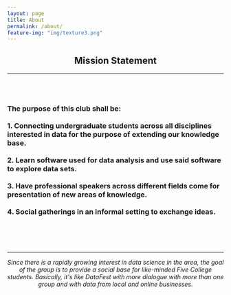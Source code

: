 ```yaml
---
layout: page
title: About
permalink: /about/
feature-img: "img/texture3.png"
---
```



<center><h2>
Mission Statement
</h2></center>

---

<br>
<br>
<h3>
The purpose of this club shall be:
<br>
<br>
1. Connecting undergraduate students across all disciplines interested in data for the purpose of extending our knowledge base.
<br>
<br>
2. Learn software used for data analysis and use said software to explore data sets.
<br>
<br>
3. Have professional speakers across different fields come for presentation of new areas of knowledge.
<br>
<br>
4. Social gatherings in an informal setting to exchange ideas. 
<br>
<br>
</h3>
<br>
<br>

---
  
<center><i>
Since there is a rapidly growing interest in data science in the area, the goal of the group is to provide a social base for like-minded Five College students. Basically, it's like DataFest with more dialogue with more than one group and with data from local and online businesses.
</i></center>


